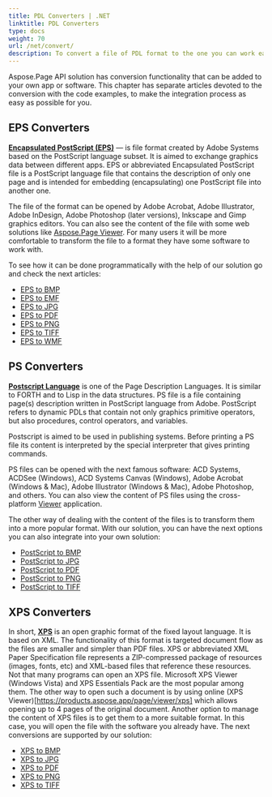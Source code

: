 ```yaml
---
title: PDL Converters | .NET
linktitle: PDL Converters
type: docs
weight: 70
url: /net/convert/
description: To convert a file of PDL format to the one you can work easier like PDF, BMP, JPG, etc. use this API for .NET. See the examples depicted in the code.
---
```


Aspose.Page API solution has conversion functionality that can be added to your own app or software. This chapter has separate articles devoted to the conversion with the code examples, to make the integration process as easy as possible for you.

## EPS Converters ##

**[Encapsulated PostScript (EPS)](https://docs.aspose.com/page/net/what-is-eps-file/)** — is file format created by Adobe Systems based on the
PostScript language subset. It is aimed to exchange graphics data between different apps. 
EPS or abbreviated Encapsulated PostScript file is a PostScript language file that contains the description of only one page and is intended for embedding (encapsulating) one PostScript file into another one. 

The file of the format can be opened by Adobe Acrobat, Adobe Illustrator, Adobe InDesign, Adobe Photoshop (later versions), Inkscape and Gimp graphics editors. You can also see the content of the file with some web solutions like [Aspose.Page Viewer](https://products.aspose.app/page/viewer). For many users it will be more comfortable to transform the file to a format they have some software to work with.

To see how it can be done programmatically with the help of our solution go and check the next articles:
- [EPS to BMP](https://docs.aspose.com/page/net/convert/eps-to-bmp/)
- [EPS to EMF](https://docs.aspose.com/page/net/convert/eps-to-emf/)
- [EPS to JPG](https://docs.aspose.com/page/net/convert/eps-to-jpg/) 
- [EPS to PDF](https://docs.aspose.com/page/net/convert/eps-to-pdf/) 
- [EPS to PNG](https://docs.aspose.com/page/net/convert/eps-to-png/)
- [EPS to TIFF](https://docs.aspose.com/page/net/convert/eps-to-tiff/)
- [EPS to WMF](https://docs.aspose.com/page/net/convert/eps-to-wmf/)

## PS Converters ##
**[Postscript Language](https://docs.aspose.com/page/net/what-is-ps-file/)** is one of the Page Description Languages. It is similar to FORTH and to Lisp in the data structures.
PS file is a file containing page(s) description written in PostScript language from Adobe. PostScript refers to dynamic PDLs that contain not only graphics primitive operators, but also procedures, control operators, and variables.

Postscript is aimed to be used in publishing systems. Before printing a PS file its content is interpreted by the special interpreter that gives printing commands.


PS files can be opened with the next famous software: ACD Systems, ACDSee (Windows), ACD Systems Canvas (Windows), Adobe Acrobat (Windows & Mac), Adobe Illustrator (Windows & Mac), Adobe Photoshop, and others. You can also view the content of PS files using the cross-platform [Viewer](https://products.aspose.app/page/viewer/ps) application.

The other way of dealing with the content of the files is to transform them into a more popular format. With our solution, you can have the next options you can also integrate into your own solution:
- [PostScript to BMP](https://docs.aspose.com/page/net/convert/ps-to-bmp/)
- [PostScript to JPG](https://docs.aspose.com/page/net/convert/ps-to-jpg/) 
- [PostScript to PDF](https://docs.aspose.com/page/net/convert/ps-to-pdf/) 
- [PostScript to PNG](https://docs.aspose.com/page/net/convert/ps-to-png/) 
- [PostScript to TIFF](https://docs.aspose.com/page/net/convert/ps-to-tiff/) 

## XPS Converters ##
In short, **[XPS](https://docs.aspose.com/page/net/what-is-xps-file/)** is an open graphic format of the fixed layout language. It is based on XML. The functionality of this format is targeted document flow as the files are smaller and simpler than PDF files.
XPS or abbreviated XML Paper Specification file represents a ZIP-compressed package of resources (images, fonts, etc) and XML-based files that reference these resources. 
Not that many programs can open an XPS file. Microsoft XPS Viewer (Windows Vista) and XPS Essentials Pack are the most popular among them. The other way to open such a document is by using online (XPS Viewer)[https://products.aspose.app/page/viewer/xps] which allows opening up to 4 pages of the original document.
Another option to manage the content of XPS files is to get them to a more suitable format. In this case, you will open the file with the software you already have. The next conversions are supported by our solution:

- [XPS to BMP](https://docs.aspose.com/page/net/convert/xps-to-bmp/)
- [XPS to JPG](https://docs.aspose.com/page/net/convert/xps-to-jpg/) 
- [XPS to PDF](https://docs.aspose.com/page/net/convert/xps-to-pdf/) 
- [XPS to PNG](https://docs.aspose.com/page/net/convert/xps-to-png/) 
- [XPS to TIFF](https://docs.aspose.com/page/net/convert/xps-to-tiff/) 
 



